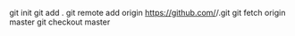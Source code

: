 
git init
git add .
git remote add origin https://github.com/<user>/<repo>.git
git fetch origin master
git checkout master


